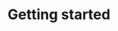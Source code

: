 ---
title: Getting started
layout : layouts/layout.liquid
tags : mainMenu
eleventyNavigation:
  key: GettingStarted
---